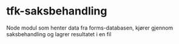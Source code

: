 # tfk-saksbehandling
Node modul som henter data fra forms-databasen, kjører gjennom saksbehandling og lagrer resultatet i en fil
